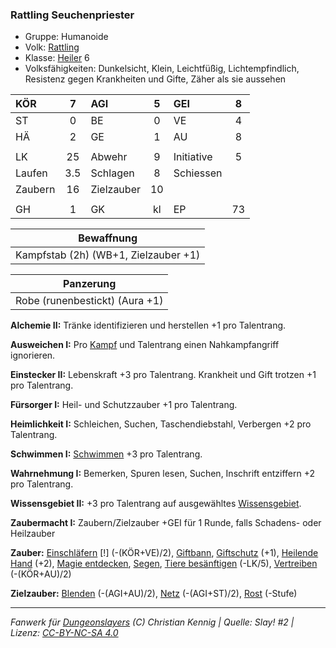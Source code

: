 ### Rattling Seuchenpriester

- Gruppe: Humanoide
- Volk: [Rattling](../../fanwerk/bestiarium/rattling.md)
- Klasse: [Heiler](../../grw/charaktere-klasse-heiler.md) 6
- Volksfähigkeiten: Dunkelsicht, Klein, Leichtfüßig, Lichtempfindlich, Resistenz gegen Krankheiten und Gifte, Zäher als sie aussehen

| KÖR     |  7  | AGI        |  5  | GEI        |  8  |
| :------ | :-: | :--------- | :-: | :--------- | :-: |
| ST      |  0  | BE         |  0  | VE         |  4  |
| HÄ      |  2  | GE         |  1  | AU         |  8  |
|         |     |            |     |            |     |
| LK      | 25  | Abwehr     |  9  | Initiative |  5  |
| Laufen  | 3.5 | Schlagen   |  8  | Schiessen  |     |
| Zaubern | 16  | Zielzauber | 10  |            |     |
|         |     |            |     |            |     |
| GH      |  1  | GK         | kl  | EP         | 73  |

|              Bewaffnung              |
| :----------------------------------: |
| Kampfstab (2h) (WB+1, Zielzauber +1) |

|           Panzerung            |
| :----------------------------: |
| Robe (runenbestickt) (Aura +1) |

**Alchemie II:** Tränke identifizieren und herstellen +1 pro Talentrang.

**Ausweichen I:** Pro [Kampf](../../grw/regeln-kampf.md) und Talentrang einen Nahkampfangriff ignorieren.

**Einstecker II:** Lebenskraft +3 pro Talentrang. Krankheit und Gift trotzen +1 pro Talentrang.

**Fürsorger I:** Heil- und Schutzzauber +1 pro Talentrang.

**Heimlichkeit I:** Schleichen, Suchen, Taschendiebstahl, Verbergen +2 pro Talentrang.

**Schwimmen I:** [Schwimmen](../../grw/talente/schwimmen.md) +3 pro Talentrang.

**Wahrnehmung I:** Bemerken, Spuren lesen, Suchen, Inschrift entziffern +2 pro Talentrang.

**Wissensgebiet II:** +3 pro Talentrang auf ausgewähltes [Wissensgebiet](../../grw/talente/wissensgebiet.md).

**Zaubermacht I:** Zaubern/Zielzauber +GEI für 1 Runde, falls Schadens- oder Heilzauber

**Zauber:** [Einschläfern](../../grw/zauber/einschlaefern.md) [!] (-(KÖR+VE)/2), [Giftbann](../../grw/zauber/giftbann.md), [Giftschutz](../../grw/zauber/giftschutz.md) (+1), [Heilende Hand](../../grw/zauber/heilende-hand.md) (+2), [Magie entdecken](../../grw/zauber/magie-entdecken.md), [Segen](../../grw/zauber/segen.md), [Tiere besänftigen](../../grw/zauber/tiere-besaenftigen.md) (-LK/5), [Vertreiben](../../grw/zauber/vertreiben.md) (-(KÖR+AU)/2)

**Zielzauber:** [Blenden](../../grw/zauber/blenden.md) (-(AGI+AU)/2), [Netz](../../grw/zauber/netz.md) (-(AGI+ST)/2), [Rost](../../grw/zauber/rost.md) (-Stufe)

---

_Fanwerk für [Dungeonslayers](https://www.dungeonslayers.net/) (C) Christian Kennig | Quelle: Slay! #2 | Lizenz: [CC-BY-NC-SA 4.0](https://creativecommons.org/licenses/by-nc-sa/4.0/deed.de)_
